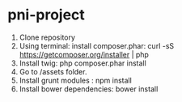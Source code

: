 pni-project
===========


1. Clone repository 
2. Using terminal: install composer.phar:   curl -sS https://getcomposer.org/installer | php
3. Install twig:   php composer.phar install
4. Go to /assets folder.
5. Install grunt modules : npm install
6. Install bower dependencies: bower install
